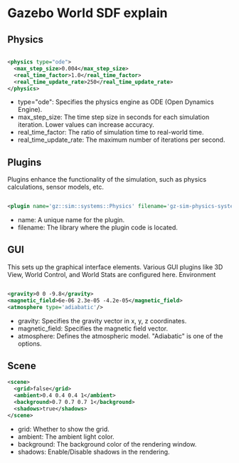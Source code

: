 # Gazebo World SDF explain

## Physics

```xml

<physics type="ode">
  <max_step_size>0.004</max_step_size>
  <real_time_factor>1.0</real_time_factor>
  <real_time_update_rate>250</real_time_update_rate>
</physics>
```

- type="ode": Specifies the physics engine as ODE (Open Dynamics Engine).
- max_step_size: The time step size in seconds for each simulation iteration. Lower values can increase accuracy.
- real_time_factor: The ratio of simulation time to real-world time.
- real_time_update_rate: The maximum number of iterations per second.

## Plugins

Plugins enhance the functionality of the simulation, such as physics calculations, sensor models, etc.

```xml

<plugin name='gz::sim::systems::Physics' filename='gz-sim-physics-system'/>
```
- name: A unique name for the plugin.
- filename: The library where the plugin code is located.

## GUI

This sets up the graphical interface elements. Various GUI plugins like 3D View, World Control, and World Stats are configured here.
Environment

```xml

<gravity>0 0 -9.8</gravity>
<magnetic_field>6e-06 2.3e-05 -4.2e-05</magnetic_field>
<atmosphere type='adiabatic'/>
```
- gravity: Specifies the gravity vector in x, y, z coordinates.
- magnetic_field: Specifies the magnetic field vector.
- atmosphere: Defines the atmospheric model. "Adiabatic" is one of the options.

## Scene

```xml
<scene>
  <grid>false</grid>
  <ambient>0.4 0.4 0.4 1</ambient>
  <background>0.7 0.7 0.7 1</background>
  <shadows>true</shadows>
</scene>
```
- grid: Whether to show the grid.
- ambient: The ambient light color.
- background: The background color of the rendering window.
- shadows: Enable/Disable shadows in the rendering.
